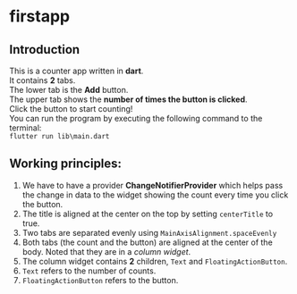 # firstapp
<h2>Introduction</h2>

This is a counter app written in **dart**.  
It contains **2** tabs.  
The lower tab is the **Add** button.  
The upper tab shows the **number of times the button is clicked**.  
Click the button to start counting!    
You can run the program by executing the following command to the terminal:  
`flutter run lib\main.dart`

<h2>Working principles:</h2>

1. We have to have a provider **ChangeNotifierProvider** which helps pass the change in data to the widget showing the count every time you click the button.
2. The title is aligned at the center on the top by setting `centerTitle` to true.
3. Two tabs are separated evenly using `MainAxisAlignment.spaceEvenly`
4. Both tabs (the count and the button) are aligned at the center of the body. Noted that they are in a *column widget*.
5. The column widget contains **2** children, `Text` and `FloatingActionButton`.
6. `Text` refers to the number of counts.
7. `FloatingActionButton` refers to the button.
